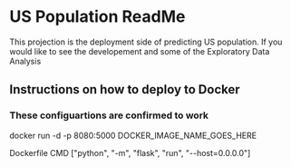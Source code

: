 # US Population ReadMe

This projection is the deployment side of predicting US population. If you would
like to see the developement and some of the Exploratory Data Analysis 

## Instructions on how to deploy to Docker

### These configuartions are confirmed to work 
docker run -d -p 8080:5000 DOCKER_IMAGE_NAME_GOES_HERE

Dockerfile
CMD ["python", "-m", "flask", "run", "--host=0.0.0.0"]